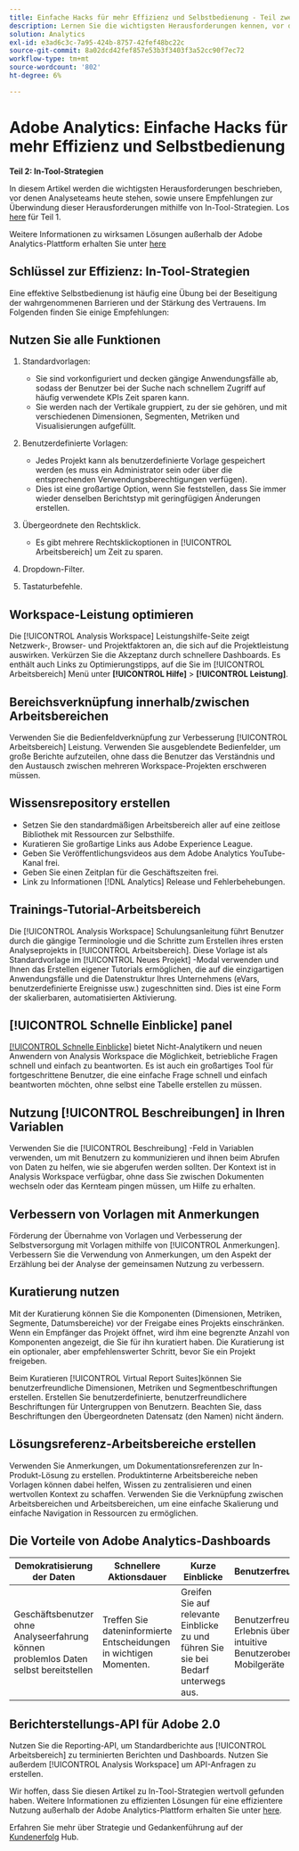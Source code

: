 ```yaml
---
title: Einfache Hacks für mehr Effizienz und Selbstbedienung - Teil zwei
description: Lernen Sie die wichtigsten Herausforderungen kennen, vor denen Analytics-Teams heute stehen, und lernen Sie unsere Empfehlungen kennen, wie Sie sie mithilfe von In-Tool-Strategien bewältigen können.
solution: Analytics
exl-id: e3ad6c3c-7a95-424b-8757-42fef48bc22c
source-git-commit: 8a02dcd42fef857e53b3f3403f3a52cc90f7ec72
workflow-type: tm+mt
source-wordcount: '802'
ht-degree: 6%

---
```


# Adobe Analytics: Einfache Hacks für mehr Effizienz und Selbstbedienung

**Teil 2: In-Tool-Strategien**

In diesem Artikel werden die wichtigsten Herausforderungen beschrieben, vor denen Analyseteams heute stehen, sowie unsere Empfehlungen zur Überwindung dieser Herausforderungen mithilfe von In-Tool-Strategien. Los [here](/help/strategy/analytics-simple-hacks-for-efficiency-part-one.md) für Teil 1.

Weitere Informationen zu wirksamen Lösungen außerhalb der Adobe Analytics-Plattform erhalten Sie unter [here](https://docs.google.com/document/d/1fSrC/_yHW04K61K0Phe4dtg1nCU4jDsqrHWc8KVvsJWk/edit?usp=sharing)

## Schlüssel zur Effizienz: In-Tool-Strategien

Eine effektive Selbstbedienung ist häufig eine Übung bei der Beseitigung der wahrgenommenen Barrieren und der Stärkung des Vertrauens. Im Folgenden finden Sie einige Empfehlungen:

## Nutzen Sie alle Funktionen

1. Standardvorlagen:

   * Sie sind vorkonfiguriert und decken gängige Anwendungsfälle ab, sodass der Benutzer bei der Suche nach schnellem Zugriff auf häufig verwendete KPIs Zeit sparen kann.
   * Sie werden nach der Vertikale gruppiert, zu der sie gehören, und mit verschiedenen Dimensionen, Segmenten, Metriken und Visualisierungen aufgefüllt.

1. Benutzerdefinierte Vorlagen:

   * Jedes Projekt kann als benutzerdefinierte Vorlage gespeichert werden (es muss ein Administrator sein oder über die entsprechenden Verwendungsberechtigungen verfügen).
   * Dies ist eine großartige Option, wenn Sie feststellen, dass Sie immer wieder denselben Berichtstyp mit geringfügigen Änderungen erstellen.

1. Übergeordnete den Rechtsklick.

   * Es gibt mehrere Rechtsklickoptionen in [!UICONTROL Arbeitsbereich] um Zeit zu sparen.

1. Dropdown-Filter.

1. Tastaturbefehle.

## Workspace-Leistung optimieren

Die [!UICONTROL Analysis Workspace] Leistungshilfe-Seite zeigt Netzwerk-, Browser- und Projektfaktoren an, die sich auf die Projektleistung auswirken. Verkürzen Sie die Akzeptanz durch schnellere Dashboards. Es enthält auch Links zu Optimierungstipps, auf die Sie im [!UICONTROL Arbeitsbereich] Menü unter **[!UICONTROL Hilfe]** > **[!UICONTROL Leistung]**.

## Bereichsverknüpfung innerhalb/zwischen Arbeitsbereichen

Verwenden Sie die Bedienfeldverknüpfung zur Verbesserung [!UICONTROL Arbeitsbereich] Leistung. Verwenden Sie ausgeblendete Bedienfelder, um große Berichte aufzuteilen, ohne dass die Benutzer das Verständnis und den Austausch zwischen mehreren Workspace-Projekten erschweren müssen.

## Wissensrepository erstellen

* Setzen Sie den standardmäßigen Arbeitsbereich aller auf eine zeitlose Bibliothek mit Ressourcen zur Selbsthilfe.
* Kuratieren Sie großartige Links aus Adobe Experience League.
* Geben Sie Veröffentlichungsvideos aus dem Adobe Analytics YouTube-Kanal frei.
* Geben Sie einen Zeitplan für die Geschäftszeiten frei.
* Link zu Informationen [!DNL Analytics] Release und Fehlerbehebungen.

## Trainings-Tutorial-Arbeitsbereich

Die [!UICONTROL Analysis Workspace] Schulungsanleitung führt Benutzer durch die gängige Terminologie und die Schritte zum Erstellen ihres ersten Analyseprojekts in [!UICONTROL Arbeitsbereich]. Diese Vorlage ist als Standardvorlage im [!UICONTROL Neues Projekt] -Modal verwenden und Ihnen das Erstellen eigener Tutorials ermöglichen, die auf die einzigartigen Anwendungsfälle und die Datenstruktur Ihres Unternehmens (eVars, benutzerdefinierte Ereignisse usw.) zugeschnitten sind. Dies ist eine Form der skalierbaren, automatisierten Aktivierung.

## [!UICONTROL Schnelle Einblicke] panel

[[!UICONTROL Schnelle Einblicke]](https://experienceleague.adobe.com/docs/analytics/analyze/analysis-workspace/panels/quickinsight.html?lang=en) bietet Nicht-Analytikern und neuen Anwendern von Analysis Workspace die Möglichkeit, betriebliche Fragen schnell und einfach zu beantworten. Es ist auch ein großartiges Tool für fortgeschrittene Benutzer, die eine einfache Frage schnell und einfach beantworten möchten, ohne selbst eine Tabelle erstellen zu müssen.

## Nutzung [!UICONTROL Beschreibungen] in Ihren Variablen

Verwenden Sie die [!UICONTROL Beschreibung] -Feld in Variablen verwenden, um mit Benutzern zu kommunizieren und ihnen beim Abrufen von Daten zu helfen, wie sie abgerufen werden sollten. Der Kontext ist in Analysis Workspace verfügbar, ohne dass Sie zwischen Dokumenten wechseln oder das Kernteam pingen müssen, um Hilfe zu erhalten.

## Verbessern von Vorlagen mit Anmerkungen

Förderung der Übernahme von Vorlagen und Verbesserung der Selbstversorgung mit Vorlagen mithilfe von [!UICONTROL Anmerkungen]. Verbessern Sie die Verwendung von Anmerkungen, um den Aspekt der Erzählung bei der Analyse der gemeinsamen Nutzung zu verbessern.

## Kuratierung nutzen

Mit der Kuratierung können Sie die Komponenten (Dimensionen, Metriken, Segmente, Datumsbereiche) vor der Freigabe eines Projekts einschränken. Wenn ein Empfänger das Projekt öffnet, wird ihm eine begrenzte Anzahl von Komponenten angezeigt, die Sie für ihn kuratiert haben. Die Kuratierung ist ein optionaler, aber empfehlenswerter Schritt, bevor Sie ein Projekt freigeben.

Beim Kuratieren [!UICONTROL Virtual Report Suites]können Sie benutzerfreundliche Dimensionen, Metriken und Segmentbeschriftungen erstellen. Erstellen Sie benutzerdefinierte, benutzerfreundlichere Beschriftungen für Untergruppen von Benutzern. Beachten Sie, dass Beschriftungen den Übergeordneten Datensatz (den Namen) nicht ändern.

## Lösungsreferenz-Arbeitsbereiche erstellen

Verwenden Sie Anmerkungen, um Dokumentationsreferenzen zur In-Produkt-Lösung zu erstellen. Produktinterne Arbeitsbereiche neben Vorlagen können dabei helfen, Wissen zu zentralisieren und einen wertvollen Kontext zu schaffen. Verwenden Sie die Verknüpfung zwischen Arbeitsbereichen und Arbeitsbereichen, um eine einfache Skalierung und einfache Navigation in Ressourcen zu ermöglichen.

## Die Vorteile von Adobe Analytics-Dashboards

| Demokratisierung der Daten | Schnellere Aktionsdauer | Kurze Einblicke | Benutzerfreundlichkeit |
| --- | --- | --- | --- |
| Geschäftsbenutzer ohne Analyseerfahrung können problemlos Daten selbst bereitstellen | Treffen Sie dateninformierte Entscheidungen in wichtigen Momenten. | Greifen Sie auf relevante Einblicke zu und führen Sie sie bei Bedarf unterwegs aus. | Benutzerfreundliches Erlebnis über die intuitive Benutzeroberfläche für Mobilgeräte |

## Berichterstellungs-API für Adobe 2.0

Nutzen Sie die Reporting-API, um Standardberichte aus [!UICONTROL Arbeitsbereich] zu terminierten Berichten und Dashboards. Nutzen Sie außerdem [!UICONTROL Analysis Workspace] um API-Anfragen zu erstellen.

Wir hoffen, dass Sie diesen Artikel zu In-Tool-Strategien wertvoll gefunden haben. Weitere Informationen zu effizienten Lösungen für eine effizientere Nutzung außerhalb der Adobe Analytics-Plattform erhalten Sie unter [here](https://docs.google.com/document/d/1fSrC/_yHW04K61K0Phe4dtg1nCU4jDsqrHWc8KVvsJWk/edit?usp=sharing).

Erfahren Sie mehr über Strategie und Gedankenführung auf der [Kundenerfolg](https://experienceleague.corp.adobe.com/docs/customer-success/customer-success/overview.html) Hub.
